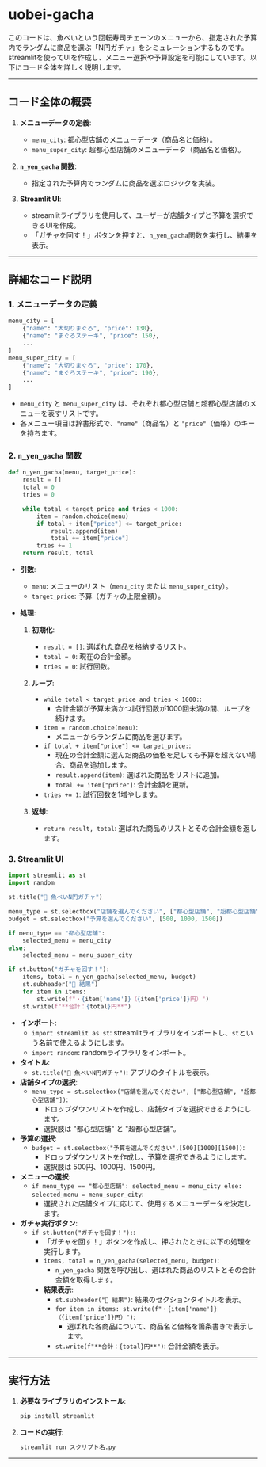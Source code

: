 # uobei-gacha

このコードは、魚べいという回転寿司チェーンのメニューから、指定された予算内でランダムに商品を選ぶ「N円ガチャ」をシミュレーションするものです。streamlitを使ってUIを作成し、メニュー選択や予算設定を可能にしています。以下にコード全体を詳しく説明します。

---

## **コード全体の概要**

1. **メニューデータの定義**:
   - `menu_city`: 都心型店舗のメニューデータ（商品名と価格）。
   - `menu_super_city`: 超都心型店舗のメニューデータ（商品名と価格）。

2. **`n_yen_gacha` 関数**:
   - 指定された予算内でランダムに商品を選ぶロジックを実装。

3. **Streamlit UI**:
   - streamlitライブラリを使用して、ユーザーが店舗タイプと予算を選択できるUIを作成。
   - 「ガチャを回す！」ボタンを押すと、`n_yen_gacha`関数を実行し、結果を表示。

---

## **詳細なコード説明**

### **1. メニューデータの定義**
```python
menu_city = [
    {"name": "大切りまぐろ", "price": 130},
    {"name": "まぐろステーキ", "price": 150},
    ...
]
menu_super_city = [
    {"name": "大切りまぐろ", "price": 170},
    {"name": "まぐろステーキ", "price": 190},
    ...
]
```
- `menu_city` と `menu_super_city` は、それぞれ都心型店舗と超都心型店舗のメニューを表すリストです。
- 各メニュー項目は辞書形式で、`"name"`（商品名）と `"price"`（価格）のキーを持ちます。

### **2. `n_yen_gacha` 関数**
```python
def n_yen_gacha(menu, target_price):
    result = []
    total = 0
    tries = 0

    while total < target_price and tries < 1000:
        item = random.choice(menu)
        if total + item["price"] <= target_price:
            result.append(item)
            total += item["price"]
        tries += 1
    return result, total
```
- **引数**:
  - `menu`: メニューのリスト（`menu_city` または `menu_super_city`）。
  - `target_price`: 予算（ガチャの上限金額）。

- **処理**:
  1. **初期化**:
     - `result = []`: 選ばれた商品を格納するリスト。
     - `total = 0`: 現在の合計金額。
     - `tries = 0`: 試行回数。

  2. **ループ**:
     - `while total < target_price and tries < 1000:`:
       - 合計金額が予算未満かつ試行回数が1000回未満の間、ループを続けます。
     - `item = random.choice(menu)`:
       - メニューからランダムに商品を選びます。
     - `if total + item["price"] <= target_price:`:
       - 現在の合計金額に選んだ商品の価格を足しても予算を超えない場合、商品を追加します。
       - `result.append(item)`: 選ばれた商品をリストに追加。
       - `total += item["price"]`: 合計金額を更新。
     - `tries += 1`: 試行回数を1増やします。

  3. **返却**:
     - `return result, total`: 選ばれた商品のリストとその合計金額を返します。

### **3. Streamlit UI**
```python
import streamlit as st
import random

st.title("🍣 魚べいN円ガチャ")

menu_type = st.selectbox("店舗を選んでください", ["都心型店舗", "超都心型店舗"])
budget = st.selectbox("予算を選んでください", [500, 1000, 1500])

if menu_type == "都心型店舗":
    selected_menu = menu_city
else:
    selected_menu = menu_super_city

if st.button("ガチャを回す！"):
    items, total = n_yen_gacha(selected_menu, budget)
    st.subheader("🎯 結果")
    for item in items:
        st.write(f"・{item['name']}（{item['price']}円）")
    st.write(f"**合計：{total}円**")
```
- **インポート**:
  - `import streamlit as st`: streamlitライブラリをインポートし、`st`という名前で使えるようにします。
  - `import random`: randomライブラリをインポート。
- **タイトル**:
  - `st.title("🍣 魚べいN円ガチャ")`: アプリのタイトルを表示。
- **店舗タイプの選択**:
  - `menu_type = st.selectbox("店舗を選んでください", ["都心型店舗", "超都心型店舗"])`:
    - ドロップダウンリストを作成し、店舗タイプを選択できるようにします。
    - 選択肢は "都心型店舗" と "超都心型店舗"。
- **予算の選択**:
  - `budget = st.selectbox("予算を選んでください",[500][1000][1500])`:
    - ドロップダウンリストを作成し、予算を選択できるようにします。
    - 選択肢は 500円、1000円、1500円。
- **メニューの選択**:
  - `if menu_type == "都心型店舗": selected_menu = menu_city else: selected_menu = menu_super_city`:
    - 選択された店舗タイプに応じて、使用するメニューデータを決定します。
- **ガチャ実行ボタン**:
  - `if st.button("ガチャを回す！"):`:
    - 「ガチャを回す！」ボタンを作成し、押されたときに以下の処理を実行します。
    - `items, total = n_yen_gacha(selected_menu, budget)`:
      - `n_yen_gacha` 関数を呼び出し、選ばれた商品のリストとその合計金額を取得します。
    - **結果表示**:
      - `st.subheader("🎯 結果")`: 結果のセクションタイトルを表示。
      - `for item in items: st.write(f"・{item['name']}（{item['price']}円）")`:
        - 選ばれた各商品について、商品名と価格を箇条書きで表示します。
      - `st.write(f"**合計：{total}円**")`: 合計金額を表示。

---

## **実行方法**

1. **必要なライブラリのインストール**:
   ```bash
   pip install streamlit
   ```

2. **コードの実行**:
   ```bash
   streamlit run スクリプト名.py
   ```

---
